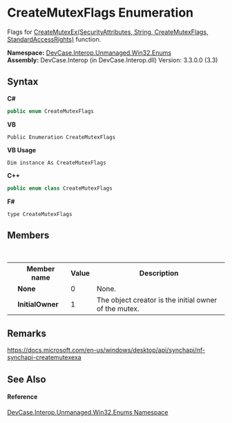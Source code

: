 # CreateMutexFlags Enumeration
 

Flags for <a href="M_DevCase_Interop_Unmanaged_Win32_NativeMethods_CreateMutexEx">CreateMutexEx(SecurityAttributes, String, CreateMutexFlags, StandardAccessRights)</a> function.

**Namespace:**&nbsp;<a href="N_DevCase_Interop_Unmanaged_Win32_Enums">DevCase.Interop.Unmanaged.Win32.Enums</a><br />**Assembly:**&nbsp;DevCase.Interop (in DevCase.Interop.dll) Version: 3.3.0.0 (3.3)

## Syntax

**C#**<br />
``` C#
public enum CreateMutexFlags
```

**VB**<br />
``` VB
Public Enumeration CreateMutexFlags
```

**VB Usage**<br />
``` VB Usage
Dim instance As CreateMutexFlags
```

**C++**<br />
``` C++
public enum class CreateMutexFlags
```

**F#**<br />
``` F#
type CreateMutexFlags
```


## Members
&nbsp;<table><tr><th></th><th>Member name</th><th>Value</th><th>Description</th></tr><tr><td /><td target="F:DevCase.Interop.Unmanaged.Win32.Enums.CreateMutexFlags.None">**None**</td><td>0</td><td>None.</td></tr><tr><td /><td target="F:DevCase.Interop.Unmanaged.Win32.Enums.CreateMutexFlags.InitialOwner">**InitialOwner**</td><td>1</td><td>The object creator is the initial owner of the mutex.</td></tr></table>

## Remarks
<a href="https://docs.microsoft.com/en-us/windows/desktop/api/synchapi/nf-synchapi-createmutexexa" target="_blank">https://docs.microsoft.com/en-us/windows/desktop/api/synchapi/nf-synchapi-createmutexexa</a>

## See Also


#### Reference
<a href="N_DevCase_Interop_Unmanaged_Win32_Enums">DevCase.Interop.Unmanaged.Win32.Enums Namespace</a><br />